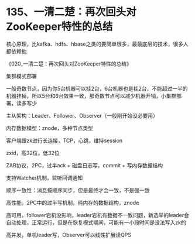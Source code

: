 # 135、一清二楚：再次回头对ZooKeeper特性的总结
核心原理，比kafka、hdfs、hbase之类的要简单很多，最最底层的技术，很多人都依赖他

 

《020_一清二楚：再次回头对ZooKeeper特性的总结》

 

集群模式部署

 

一般奇数节点，因为你5台机器可以挂2台，6台机器也是挂2台，不能超过一半的机器挂掉，所以5台和6台效果一致，那奇数节点可以减少机器开销，小集群部署，读多写少

 

主从架构：Leader、Follower、Observer（一般刚开始没必要用）

 

内存数据模型：znode，多种节点类型

 

客户端跟zk进行长连接，TCP，心跳，维持session

 

zxid，高32位，低32位

 

ZAB协议，2PC，过半ack + 磁盘日志写，commit + 写内存数据结构

 

支持Watcher机制，监听回调通知

 

顺序一致性：消息按顺序同步，但是最终才会一致，不是强一致

 

高性能，2PC中的过半写机制，纯内存的数据结构，znode

 

高可用，follower宕机没影响，leader宕机有数据不一致问题，新选举的leader会自动处理，正常运行，但是在恢复模式期间，可能有一小段时间是没法写入zk的

 

高并发，单机leader写，Observer可以线性扩展读QPS
